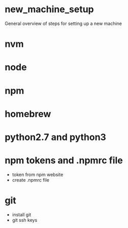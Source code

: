 # new_machine_setup
General overview of steps for setting up a new machine

# nvm

# node

# npm

# homebrew

# python2.7 and python3

# npm tokens and .npmrc file
- token from npm website
- create .npmrc file

# git

- install git
- git ssh keys
